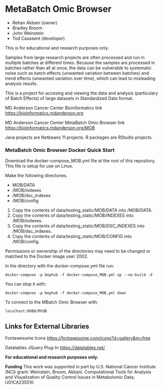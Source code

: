 # MetaBatch Omic Browser

 * Rehan Akbani (owner)
 * Bradley Broom
 * John Weinstein
 * Tod Casasent (developer)

This is for educational and research purposes only.

Samples from large research projects are often processed and run in multiple batches at different times. Because the samples are processed in batches rather than all at once, the data can be vulnerable to systematic noise such as batch effects (unwanted variation between batches) and trend effects (unwanted variation over time), which can lead to misleading analysis results.

This is a project for accesing and viewing the data and analysis (particulary of Batch Effects) of large datasets in Standardized Data format.

MD Anderson Cancer Center Bioinformatics link
https://bioinformatics.mdanderson.org

MD Anderson Cancer Center MetaBatch Omic Browser link
https://bioinformatics.mdanderson.org/MOB

Java projects are Netbeans 11 projects.
R packages are RStudio projects.

### MetaBatch Omic Browser Docker Quick Start

Download the docker-compose_MOB.yml file at the root of this repository. This file is setup for use on Linux.

Make the following directories.

 - MOB/DATA
 - /MOB/indexes
 - /MOB/dsc_indexes
 - /MOB/config

 1. Copy the contents of data/testing_static/MOB/DATA into /MOB/DATA.
 2. Copy the contents of data/testing_static/MOB/INDEXES into /MOB/indexes.
 3. Copy the contents of data/testing_static/MOB/DSC_INDEXES into /MOB/dsc_indexes.
 4. Copy the contents of data/testing_static/MOB/CONFIG into /MOB/config.

Permissions or ownership of the directories may need to be changed or matched to the Docker image user 2002.

In the directory with the docker-compose.yml file run:

	docker-compose -p bephub -f docker-compose_MOB.yml up --no-build -d

You can stop it with:

	docker-compose -p bephub -f docker-compose_MOB.yml down

To connect to the MBatch Omic Browser with:

	localhost:8080/MtOB


## Links for External Libraries
Fontawesome Icons
https://fontawesome.com/icons?d=gallery&m=free

Datatables JQuery Plug-In
https://datatables.net/

**For educational and research purposes only.**

**Funding** 
This work was supported in part by U.S. National Cancer Institute (NCI) grant: Weinstein, Broom, Akbani. Computational Tools for Analysis and Visualization of Quality Control Issues in Metabolomic Data, U01CA235510

